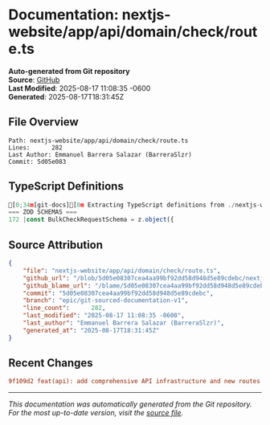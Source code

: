 # Documentation: nextjs-website/app/api/domain/check/route.ts

**Auto-generated from Git repository**  
**Source**: [GitHub](/blob/5d05e08307cea4aa99bf92dd58d948d5e89cdebc/nextjs-website/app/api/domain/check/route.ts)  
**Last Modified**: 2025-08-17 11:08:35 -0600  
**Generated**: 2025-08-17T18:31:45Z

## File Overview

```
Path: nextjs-website/app/api/domain/check/route.ts
Lines:      282
Last Author: Emmanuel Barrera Salazar (BarreraSlzr)
Commit: 5d05e083
```

## TypeScript Definitions

```typescript
[0;34m[git-docs][0m Extracting TypeScript definitions from ./nextjs-website/app/api/domain/check/route.ts
=== ZOD SCHEMAS ===
172 |const BulkCheckRequestSchema = z.object({
```

## Source Attribution

```json
{
    "file": "nextjs-website/app/api/domain/check/route.ts",
    "github_url": "/blob/5d05e08307cea4aa99bf92dd58d948d5e89cdebc/nextjs-website/app/api/domain/check/route.ts",
    "github_blame_url": "/blame/5d05e08307cea4aa99bf92dd58d948d5e89cdebc/nextjs-website/app/api/domain/check/route.ts",
    "commit": "5d05e08307cea4aa99bf92dd58d948d5e89cdebc",
    "branch": "epic/git-sourced-documentation-v1",
    "line_count":      282,
    "last_modified": "2025-08-17 11:08:35 -0600",
    "last_author": "Emmanuel Barrera Salazar (BarreraSlzr)",
    "generated_at": "2025-08-17T18:31:45Z"
}
```

## Recent Changes

```diff
9f109d2 feat(api): add comprehensive API infrastructure and new routes
```

---
*This documentation was automatically generated from the Git repository. 
For the most up-to-date version, visit the [source file](/blob/5d05e08307cea4aa99bf92dd58d948d5e89cdebc/nextjs-website/app/api/domain/check/route.ts).*
